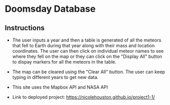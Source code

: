 # Doomsday Database

## Instructions

* The user inputs a year and then a table is generated of all the meteors that fell to Earth during that year along with their mass and location coordinates. The user can then click on individual meteor names to see where they fell on the map or they can click on the "Display All" button to dispay markers for all the meteors in the table.
* The map can be cleared using the "Clear All" button. The user can keep typing in different years to get new data.
* This site uses the Mapbox API and NASA API

* Link to deployed project: https://nicolehouston.github.io/project1-1/
